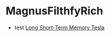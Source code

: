 # MagnusFilthfyRich

* test [Long Short-Term Memory Tesla](https://github.com/salgo60/MagnusFilthfyRich/blob/main/LSTM.ipynb)
